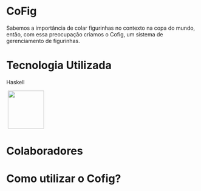 # CoFig

  Sabemos a importância de colar figurinhas no contexto na copa do mundo, então, com essa preocupação criamos o Cofig, um sistema de gerenciamento de figurinhas.

# Tecnologia Utilizada

  Haskell 
  
  
<img scr="D:\plp-project\CoFig\Funcional\src\imagem\cofig.png">

<img src="https://cdn-icons-png.flaticon.com/512/5968/5968259.png" height="100" width="95"> 


# Colaboradores


  


# Como utilizar o Cofig?
